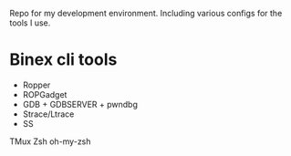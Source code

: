 Repo for my development environment. Including various configs for the tools I use.



# Binex cli tools
- Ropper
- ROPGadget
- GDB + GDBSERVER + pwndbg
- Strace/Ltrace
- SS



TMux
Zsh
oh-my-zsh

